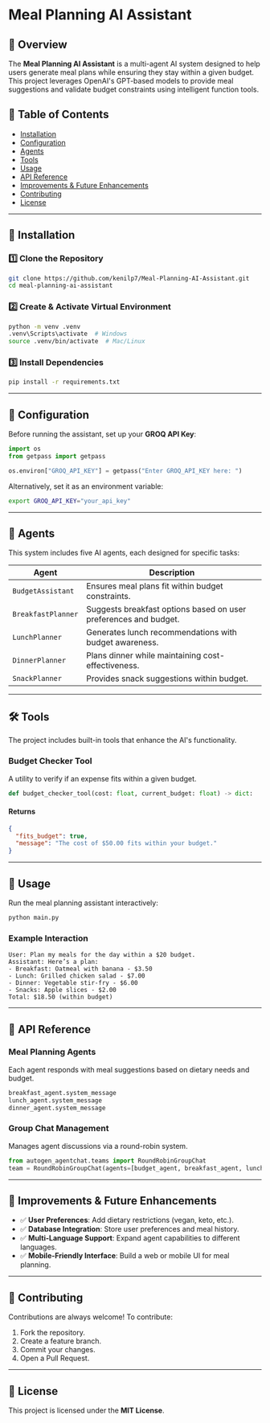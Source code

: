 # Meal Planning AI Assistant

## 📌 Overview

The **Meal Planning AI Assistant** is a multi-agent AI system designed to help users generate meal plans while ensuring they stay within a given budget. This project leverages OpenAI's GPT-based models to provide meal suggestions and validate budget constraints using intelligent function tools.

## 📜 Table of Contents

- [Installation](#-installation)
- [Configuration](#-configuration)
- [Agents](#-agents)
- [Tools](#-tools)
- [Usage](#-usage)
- [API Reference](#-api-reference)
- [Improvements & Future Enhancements](#-improvements--future-enhancements)
- [Contributing](#-contributing)
- [License](#-license)

---

## 🚀 Installation

### 1️⃣ Clone the Repository

```sh
git clone https://github.com/kenilp7/Meal-Planning-AI-Assistant.git
cd meal-planning-ai-assistant
```

### 2️⃣ Create & Activate Virtual Environment

```sh
python -m venv .venv
.venv\Scripts\activate  # Windows
source .venv/bin/activate  # Mac/Linux
```

### 3️⃣ Install Dependencies

```sh
pip install -r requirements.txt
```

---

## 🔧 Configuration

Before running the assistant, set up your **GROQ API Key**:

```python
import os
from getpass import getpass

os.environ["GROQ_API_KEY"] = getpass("Enter GROQ_API_KEY here: ")
```

Alternatively, set it as an environment variable:

```sh
export GROQ_API_KEY="your_api_key"
```

---

## 🤖 Agents

This system includes five AI agents, each designed for specific tasks:

| Agent              | Description                                                      |
| ------------------ | ---------------------------------------------------------------- |
| `BudgetAssistant`  | Ensures meal plans fit within budget constraints.                |
| `BreakfastPlanner` | Suggests breakfast options based on user preferences and budget. |
| `LunchPlanner`     | Generates lunch recommendations with budget awareness.           |
| `DinnerPlanner`    | Plans dinner while maintaining cost-effectiveness.               |
| `SnackPlanner`     | Provides snack suggestions within budget.                        |

---

## 🛠️ Tools

The project includes built-in tools that enhance the AI's functionality.

### **Budget Checker Tool**

A utility to verify if an expense fits within a given budget.

```python
def budget_checker_tool(cost: float, current_budget: float) -> dict:
```

#### **Returns**

```json
{
  "fits_budget": true,
  "message": "The cost of $50.00 fits within your budget."
}
```

---

## 🎯 Usage

Run the meal planning assistant interactively:

```sh
python main.py
```

### **Example Interaction**

```
User: Plan my meals for the day within a $20 budget.
Assistant: Here’s a plan:
- Breakfast: Oatmeal with banana - $3.50
- Lunch: Grilled chicken salad - $7.00
- Dinner: Vegetable stir-fry - $6.00
- Snacks: Apple slices - $2.00
Total: $18.50 (within budget)
```

---

## 📡 API Reference

### **Meal Planning Agents**

Each agent responds with meal suggestions based on dietary needs and budget.

```python
breakfast_agent.system_message
lunch_agent.system_message
dinner_agent.system_message
```

### **Group Chat Management**

Manages agent discussions via a round-robin system.

```python
from autogen_agentchat.teams import RoundRobinGroupChat
team = RoundRobinGroupChat(agents=[budget_agent, breakfast_agent, lunch_agent, dinner_agent, snack_agent])
```

---

## 🚀 Improvements & Future Enhancements

- ✅ **User Preferences**: Add dietary restrictions (vegan, keto, etc.).
- ✅ **Database Integration**: Store user preferences and meal history.
- ✅ **Multi-Language Support**: Expand agent capabilities to different languages.
- ✅ **Mobile-Friendly Interface**: Build a web or mobile UI for meal planning.

---

## 👥 Contributing

Contributions are always welcome! To contribute:

1. Fork the repository.
2. Create a feature branch.
3. Commit your changes.
4. Open a Pull Request.

---

## 📜 License

This project is licensed under the **MIT License**.

